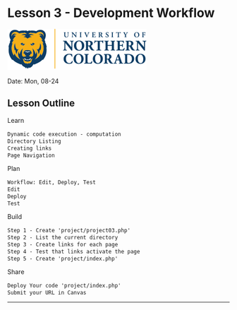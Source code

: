 # Lesson 3 - Development Workflow
![](img/Bear_Logo.png)

Date: Mon, 08-24

## Lesson Outline

Learn

    Dynamic code execution - computation
    Directory Listing
    Creating links
    Page Navigation

Plan

    Workflow: Edit, Deploy, Test
    Edit
    Deploy
    Test

Build

    Step 1 - Create 'project/project03.php'
    Step 2 - List the current directory
    Step 3 - Create links for each page
    Step 4 - Test that links activate the page
    Step 5 - Create 'project/index.php'

Share

    Deploy Your code 'project/index.php'
    Submit your URL in Canvas


---